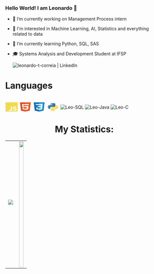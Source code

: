 ### Hello World! I am Leonardo 👋

- 🔭 I’m currently working on Management Process intern
- 🧠 I'm interested in Machine Learning, AI, Statistics and everything related to data
- 🌱 I’m currently learning Python, SQL, SAS
- 🎓 Systems Analysis and Development Student at IFSP


  [<img align="left" alt="leonardo-t-correia | LinkedIn" src="https://img.shields.io/badge/LinkedIn-0077B5?style=for-the-badge&logo=linkedin&logoColor=white" />](https://www.linkedin.com/in/leonardo-t-correia/) <br>


<h1>Languages</h1> 

<div style="display: inline_block"><br>
  <img align="center" alt="Leo-Js" height="30" width="40" src="https://raw.githubusercontent.com/devicons/devicon/master/icons/javascript/javascript-plain.svg">
  <img align="center" alt="Leo-HTML" height="30" width="40" src="https://raw.githubusercontent.com/devicons/devicon/master/icons/html5/html5-original.svg">
  <img align="center" alt="Leo-CSS" height="30" width="40" src="https://raw.githubusercontent.com/devicons/devicon/master/icons/css3/css3-original.svg">
  <img align="center" alt="Leo-Python" height="30" width="40" src="https://raw.githubusercontent.com/devicons/devicon/master/icons/python/python-original.svg">
  <img align="center" alt="Leo-SQL" height="30" width="40" src="https://cdn.jsdelivr.net/gh/devicons/devicon@latest/icons/microsoftsqlserver/microsoftsqlserver-plain-wordmark.svg" />
  <img align="center" alt="Leo-Java" height="30" width="40" src="https://cdn.jsdelivr.net/gh/devicons/devicon@latest/icons/java/java-plain.svg" />
  <img align="center" alt="Leo-C" height="30" width="40" src="https://cdn.jsdelivr.net/gh/devicons/devicon@latest/icons/c/c-original.svg" />
</div>

##

<h1 align="center">My Statistics:</h1>
<p align="center">
<table align="center">
<tr border="none">
<td width="50%" align="center">
  
  <img  align="center"  src="https://github-readme-stats.vercel.app/api?username=LeonardoTCorreia&theme=dark&show_icons=true&count_private=true" />
  <br></br>
</td>
<td width="50%" height= 150 align="center">

  <img align= center height="400em" width=85% src="https://github-readme-stats.vercel.app/api/top-langs/?username=LeonardoTCorreia&layout=compact&langs_count=7&theme=dark"/>

  </td>
</tr>
</table>



